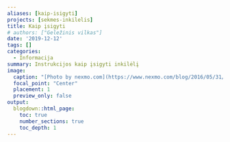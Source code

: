 ```yaml
---
aliases: [kaip-isigyti]
projects: [sekmes-inkilelis]
title: Kaip įsigyti
# authors: ["Geležinis vilkas"]
date: '2019-12-12'
tags: []
categories:
  - Informacija
summary: Instrukcijos kaip įsigyti inkilėlį
image:
  caption: "[Photo by nexmo.com](https://www.nexmo.com/blog/2016/05/31/building-sms-google-sheets-application-aws-lambda-dr)"
  focal_point: "Center"
  placement: 1
  preview_only: false
output:
  blogdown::html_page:
    toc: true
    number_sections: true
    toc_depth: 1
---
```

